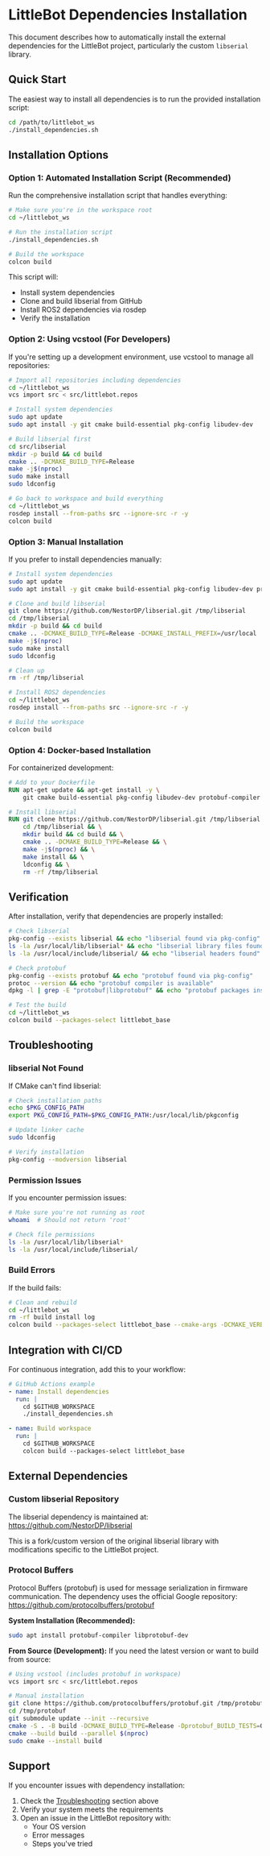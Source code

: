 # LittleBot Dependencies Installation

This document describes how to automatically install the external dependencies for the LittleBot project, particularly the custom `libserial` library.

## Quick Start

The easiest way to install all dependencies is to run the provided installation script:

```bash
cd /path/to/littlebot_ws
./install_dependencies.sh
```

## Installation Options

### Option 1: Automated Installation Script (Recommended)

Run the comprehensive installation script that handles everything:

```bash
# Make sure you're in the workspace root
cd ~/littlebot_ws

# Run the installation script
./install_dependencies.sh

# Build the workspace
colcon build
```

This script will:
- Install system dependencies
- Clone and build libserial from GitHub
- Install ROS2 dependencies via rosdep
- Verify the installation

### Option 2: Using vcstool (For Developers)

If you're setting up a development environment, use vcstool to manage all repositories:

```bash
# Import all repositories including dependencies
cd ~/littlebot_ws
vcs import src < src/littlebot.repos

# Install system dependencies
sudo apt update
sudo apt install -y git cmake build-essential pkg-config libudev-dev

# Build libserial first
cd src/libserial
mkdir -p build && cd build
cmake .. -DCMAKE_BUILD_TYPE=Release
make -j$(nproc)
sudo make install
sudo ldconfig

# Go back to workspace and build everything
cd ~/littlebot_ws
rosdep install --from-paths src --ignore-src -r -y
colcon build
```

### Option 3: Manual Installation

If you prefer to install dependencies manually:

```bash
# Install system dependencies
sudo apt update
sudo apt install -y git cmake build-essential pkg-config libudev-dev protobuf-compiler libprotobuf-dev

# Clone and build libserial
git clone https://github.com/NestorDP/libserial.git /tmp/libserial
cd /tmp/libserial
mkdir -p build && cd build
cmake .. -DCMAKE_BUILD_TYPE=Release -DCMAKE_INSTALL_PREFIX=/usr/local
make -j$(nproc)
sudo make install
sudo ldconfig

# Clean up
rm -rf /tmp/libserial

# Install ROS2 dependencies
cd ~/littlebot_ws
rosdep install --from-paths src --ignore-src -r -y

# Build the workspace
colcon build
```

### Option 4: Docker-based Installation

For containerized development:

```dockerfile
# Add to your Dockerfile
RUN apt-get update && apt-get install -y \
    git cmake build-essential pkg-config libudev-dev protobuf-compiler libprotobuf-dev

# Install libserial
RUN git clone https://github.com/NestorDP/libserial.git /tmp/libserial && \
    cd /tmp/libserial && \
    mkdir build && cd build && \
    cmake .. -DCMAKE_BUILD_TYPE=Release && \
    make -j$(nproc) && \
    make install && \
    ldconfig && \
    rm -rf /tmp/libserial
```

## Verification

After installation, verify that dependencies are properly installed:

```bash
# Check libserial
pkg-config --exists libserial && echo "libserial found via pkg-config"
ls -la /usr/local/lib/libserial* && echo "libserial library files found"
ls -la /usr/local/include/libserial/ && echo "libserial headers found"

# Check protobuf
pkg-config --exists protobuf && echo "protobuf found via pkg-config"
protoc --version && echo "protobuf compiler is available"
dpkg -l | grep -E "protobuf|libprotobuf" && echo "protobuf packages installed"

# Test the build
cd ~/littlebot_ws
colcon build --packages-select littlebot_base
```

## Troubleshooting

### libserial Not Found

If CMake can't find libserial:

```bash
# Check installation paths
echo $PKG_CONFIG_PATH
export PKG_CONFIG_PATH=$PKG_CONFIG_PATH:/usr/local/lib/pkgconfig

# Update linker cache
sudo ldconfig

# Verify installation
pkg-config --modversion libserial
```

### Permission Issues

If you encounter permission issues:

```bash
# Make sure you're not running as root
whoami  # Should not return 'root'

# Check file permissions
ls -la /usr/local/lib/libserial*
ls -la /usr/local/include/libserial/
```

### Build Errors

If the build fails:

```bash
# Clean and rebuild
cd ~/littlebot_ws
rm -rf build install log
colcon build --packages-select littlebot_base --cmake-args -DCMAKE_VERBOSE_MAKEFILE=ON
```

## Integration with CI/CD

For continuous integration, add this to your workflow:

```yaml
# GitHub Actions example
- name: Install dependencies
  run: |
    cd $GITHUB_WORKSPACE
    ./install_dependencies.sh

- name: Build workspace
  run: |
    cd $GITHUB_WORKSPACE
    colcon build --packages-select littlebot_base
```

## External Dependencies

### Custom libserial Repository

The libserial dependency is maintained at: https://github.com/NestorDP/libserial

This is a fork/custom version of the original libserial library with modifications specific to the LittleBot project.

### Protocol Buffers

Protocol Buffers (protobuf) is used for message serialization in firmware communication. The dependency uses the official Google repository: https://github.com/protocolbuffers/protobuf

**System Installation (Recommended):**
```bash
sudo apt install protobuf-compiler libprotobuf-dev
```

**From Source (Development):**
If you need the latest version or want to build from source:
```bash
# Using vcstool (includes protobuf in workspace)
vcs import src < src/littlebot.repos

# Manual installation
git clone https://github.com/protocolbuffers/protobuf.git /tmp/protobuf
cd /tmp/protobuf
git submodule update --init --recursive
cmake -S . -B build -DCMAKE_BUILD_TYPE=Release -Dprotobuf_BUILD_TESTS=OFF
cmake --build build --parallel $(nproc)
sudo cmake --install build
```

## Support

If you encounter issues with dependency installation:

1. Check the [Troubleshooting](#troubleshooting) section above
2. Verify your system meets the requirements
3. Open an issue in the LittleBot repository with:
   - Your OS version
   - Error messages
   - Steps you've tried